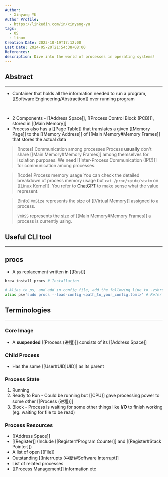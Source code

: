 ```yaml
---
Author:
  - Xinyang YU
Author Profile:
  - https://linkedin.com/in/xinyang-yu
tags:
  - OS
  - linux
Creation Date: 2023-10-19T17:12:00
Last Date: 2024-05-20T21:54:38+08:00
References: 
description: Dive into the world of processes in operating systems!
---
```


## Abstract
---
- Container that holds all the information needed to run a program, [[Software Engineering/Abstraction]] over running program
</br>

- 2 Components - [[Address Space]], [[Process Control Block (PCB)]], stored in [[Main Memory]]
- Process also has a [[Page Table]] that translates a given [[Memory Page]] to the [[Memory Address]] of [[Main Memory#Memory Frames]] that stores the actual data 


>[!notes] Communication among processes
> Process **usually** don't share [[Main Memory#Memory Frames]] among themselves for isolation purposes. We need [[Inter-Process Communication (IPC)]] for communication among processes.


>[!code] Process memory usage
> You can check the detailed breakdown of process memory usage but `cat /proc/<pid>/statm` on [[Linux Kernel]]. You refer to [ChatGPT](https://chat.openai.com/share/d12cb616-b835-42fd-a3f1-e585869ccde2) to make sense what the value represent.

>[!info]
> `VmSize` represents the size of [[Virtual Memory]] assigned to a process.
> 
> `VmRSS` represents the size of [[Main Memory#Memory Frames]] a process is currently using.

## Useful CLI tool
---
## procs
- A `ps` replacement written in [[Rust]]

```bash
brew install procs # Installation 

# Alias to ps, and add in config file, add the following line to .zshrc
alias ps='sudo procs --load-config <path_to_your_config.toml>' # Refer to https://github.com/dalance/procs?tab=readme-ov-file#configuration for more info on the config.toml
```

## Terminologies
---

### Core Image

- A  **suspended** [[Process (进程)]] consists of its [[Address Space]]

### Child Process

- Has the same [[User#UID|UID]] as its parent
### Process State
1. Running
2. Ready to Run - Could be running but [[CPU]] gave processing power to some other [[Process (进程)]]
3. Block - Process is waiting for some other things like **I/O** to finish working (eg. waiting for file to be read)
### Process Resources
- [[Address Space]]
- [[Register]] (Include [[Register#Program Counter]] and [[Register#Stack Pointer]])
- A list of open [[File]]
- Outstanding [[Interrupts (中断)#Software Interrupt]]
- List of related processes
- [[Process Management]] information etc